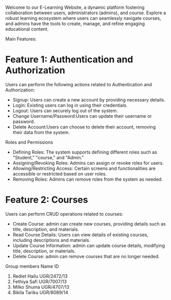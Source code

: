 Welcome to our E-Learning Website, a dynamic platform fostering collaboration between users, administrators (admins), and course. Explore a robust learning ecosystem where users can seamlessly navigate courses, and admins have the tools to create, manage, and refine engaging educational content.

Main Features:

# Feature 1: Authentication and Authorization

Users can perform the following actions related to Authentication and Authorization:

- Signup: Users can create a new account by providing necessary details.
- Login: Existing users can log in using their credentials.
- Logout: Users can securely log out of the system.
- Change Username/Password:Users can update their username or password.
- Delete Account:Users can choose to delete their account, removing their data from the system.

 Roles and Permissions

- Defining Roles: The system supports defining different roles such as "Student," "course," and "Admin."
- Assigning/Revoking Roles: Admins can assign or revoke roles for users.
- Allowing/Restricting Access: Certain screens and functionalities are accessible or restricted based on user roles.
- Removing Roles: Admins can remove roles from the system as needed.

# Feature 2:  Courses

Users can perform CRUD operations related to courses:

- Create Course: admin can create new courses, providing details such as title, description, and materials.
- Read Course Details: Users can view details of existing courses, including descriptions and materials.
- Update Course Information: admin can update course details, modifying title, description, or materials.
- Delete Course: admin can remove courses that are no longer needed.

Group members
	Name	                     ID
1. Rediet Hailu	             UGR/2472/13
2. Fethiya Safi 	           UGR/7007/13
3. Milko Shuma	             UGR/4707/13
4. Bikila Tariku             UGR/8089/14           
